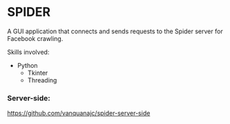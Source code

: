 SPIDER
===

A GUI application that connects and sends requests to the Spider server for Facebook crawling.

Skills involved:
- Python
    - Tkinter
    - Threading

### Server-side:
https://github.com/vanquanajc/spider-server-side